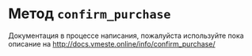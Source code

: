 # Метод `confirm_purchase`

Документация в процессе написания, пожалуйста используйте пока описание на http://docs.vmeste.online/info/confirm_purchase/